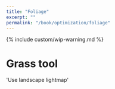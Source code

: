 ```yaml
---
title: "Foliage"
excerpt: ""
permalink: "/book/optimization/foliage"
---
```


{% include custom/wip-warning.md %}

# Grass tool

'Use landscape lightmap'

